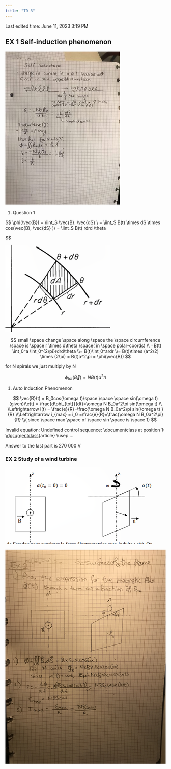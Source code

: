 ```yaml
---
title: "TD 3"
---
```

Last edited time: June 11, 2023 3:19 PM

## EX 1 Self-induction phenomenon

![Untitled](TD%203/Untitled.png)

1. Question 1

$$
\phi(\vec{B}) = \iint_S \vec{B}. \vec{dS} \\ = \iint_S B(t) \times dS \times cos(\vec{B}, \vec{dS} )\\ = \iint_S B(t) rdrd \theta

$$

![Untitled](TD%203/Untitled%201.png)

$$
small \space change \space along \space the \space circumference \space is \space r \times d\theta \space( in \space polar-coords) \\ =B(t) \int_0^a \int_0^{2\pi}rdrd\theta \\= B(t)\int_0^ardr  \\= B(t)\times (a^2/2) \times (2\pi) = B(t)a^2\pi = \phi(\vec{B})
$$

for N spirals we just multiply by N

$$
\phi_{tot}(\vec{B}) = NB(t)a^2\pi
$$

1. Auto Induction Phenomenon

$$
\vec{B}(t) = B_0cos(\omega t)\space \space \space sin(\omega t)  (given)\\e(t) = \frac{d\phi_{tot}}{dt}=\omega N B_0a^2\pi sin(\omega t) \\ \Leftrightarrow i(t) = \frac{e}{R}=\frac{\omega N B_0a^2\pi sin(\omega t) }{R} \\\Leftrightarrow i_{max} = i_0 =\frac{e}{R}=\frac{\omega N B_0a^2\pi}{R} \\( since \space max \space of \space sin \space is \space 1)
$$

Invalid equation: Undefined control sequence: \documentclass at position 1: \̲d̲o̲c̲u̲m̲e̲n̲t̲c̲l̲a̲s̲s̲{article} \usep….

Answer to the last part is 270 000 V

 

### EX 2 Study of a wind turbine

![Untitled](TD%203/Untitled%202.png)

![0BD82C80-F6D7-466F-B4AD-29122D1EC47B.jpeg](TD%203/0BD82C80-F6D7-466F-B4AD-29122D1EC47B.jpeg)
